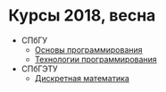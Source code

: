 # Курсы 2018, весна

* СПбГУ
  * [Основы программирования](prog-basics-ii/)
  * [Технологии программирования](prog-tech-ii)
* СПбГЭТУ
  * [Дискретная математика](dm)
